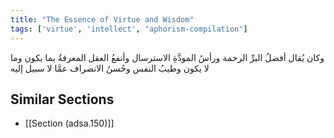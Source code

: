 ```yaml
---
title: "The Essence of Virtue and Wisdom"
tags: ['virtue', 'intellect', "aphorism-compilation"]
---
```


 وكان يُقال أفضلُ البرِّ الرحمة ورأسُ المودَّةِ الاسترسال وأنفعُ العقل المعرفةُ بما يكون وما لا يكون وطيبُ النفس وحُسنُ الانصراف عمَّا لا سبيل إليه

## Similar Sections
- [[Section (adsa.150)]]
